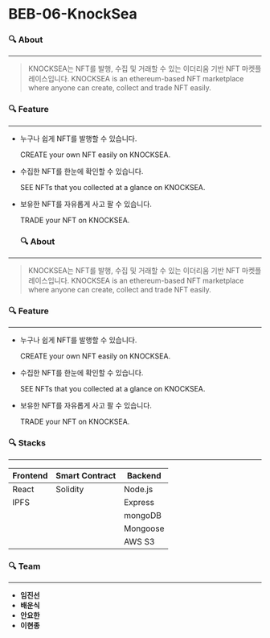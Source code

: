 # BEB-06-KnockSea

### 🔍 About

---

> KNOCKSEA는 NFT를 발행, 수집 및 거래할 수 있는 이더리움 기반 NFT 마켓플레이스입니다. 
KNOCKSEA is an ethereum-based NFT marketplace where anyone can create, collect and trade NFT easily.
> 

### 🔍 Feature

---

- 누구나 쉽게 NFT를 발행할 수 있습니다.
    
    CREATE your own NFT easily on KNOCKSEA.
    

- 수집한 NFT를 한눈에 확인할 수 있습니다.
    
    SEE NFTs that you collected at a glance on KNOCKSEA.
    

- 보유한 NFT를 자유롭게 사고 팔 수 있습니다.
    
    TRADE your NFT on KNOCKSEA.
    
    
    ### 🔍 About

---

> KNOCKSEA는 NFT를 발행, 수집 및 거래할 수 있는 이더리움 기반 NFT 마켓플레이스입니다. 
KNOCKSEA is an ethereum-based NFT marketplace where anyone can create, collect and trade NFT easily.
> 

### 🔍 Feature

---

- 누구나 쉽게 NFT를 발행할 수 있습니다.
    
    CREATE your own NFT easily on KNOCKSEA.
    

- 수집한 NFT를 한눈에 확인할 수 있습니다.
    
    SEE NFTs that you collected at a glance on KNOCKSEA.
    

- 보유한 NFT를 자유롭게 사고 팔 수 있습니다.
    
    TRADE your NFT on KNOCKSEA.
    

### 🔍 Stacks

---

| Frontend | Smart Contract | Backend |
| --- | --- | --- |
| React | Solidity | Node.js |
| IPFS |  | Express |
|  |  | mongoDB |
|  |  | Mongoose |
|  |  | AWS S3 |


### 🔍 Team

---

- **임진선**
- **배운식**
- **안요한**
- **이현종**

